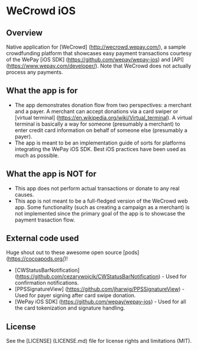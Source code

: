 # WeCrowd iOS

## Overview
Native application for [WeCrowd] (http://wecrowd.wepay.com/), a sample crowdfunding platform that showcases easy payment transactions courtesy of the WePay [iOS SDK] (https://github.com/wepay/wepay-ios) and [API] (https://www.wepay.com/developer/). Note that WeCrowd does not actually process any payments.

## What the app is for
* The app demonstrates donation flow from two perspectives: a merchant and a payer. A merchant can accept donations via a card swiper or [virtual terminal] (https://en.wikipedia.org/wiki/Virtual_terminal). A virtual terminal is basically a way for someone (presumably a merchant) to enter credit card information on behalf of someone else (presumably a payer).
* The app is meant to be an implementation guide of sorts for platforms integrating the WePay iOS SDK. Best iOS practices have been used as much as possible.

## What the app is NOT for
* This app does not perform actual transactions or donate to any real causes.
* This app is not meant to be a full-fledged version of the WeCrowd web app. Some functionality (such as creating a campaign as a merchant) is not implemented since the primary goal of the app is to showcase the payment trasaction flow.

## External code used
Huge shout out to these awesome open source [pods] (https://cocoapods.org/)!
* [CWStatusBarNotification] (https://github.com/cezarywojcik/CWStatusBarNotification) - Used for confirmation notifications.
* [PPSSignatureView] (https://github.com/jharwig/PPSSignatureView) - Used for payer signing after card swipe donation.
* [WePay iOS SDK] (https://github.com/wepay/wepay-ios) - Used for all the card tokenization and signature handling.

## License
See the [LICENSE] (LICENSE.md) file for license rights and limitations (MIT).
